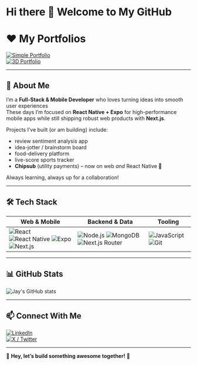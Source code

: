 # Hi there 👋 Welcome to My GitHub

# ❤️️ My Portfolios
[![Simple Portfolio](https://img.shields.io/badge/My_Simple_Portfolio-FF4088?style=for-the-badge)](https://jayempire.vercel.app/)  
[![3D Portfolio](https://img.shields.io/badge/My_3D_Portfolio-6200EA?style=for-the-badge)](https://jayempire-3d.vercel.app/)

---

## 🚀 About Me
I’m a **Full-Stack & Mobile Developer** who loves turning ideas into smooth user experiences  
These days I’m focused on **React Native + Expo** for high-performance mobile apps while still shipping robust web products with **Next.js**.

Projects I’ve built (or am building) include:

- review sentiment analysis app  
- idea-jotter / brainstorm board  
- food-delivery platform  
- live-score sports tracker  
- **Chipsub** (utility payments) – now on web *and* React Native 📱

Always learning, always up for a collaboration!

---

## 🛠️ Tech Stack
| Web & Mobile | Backend & Data | Tooling |
|--------------|----------------|---------|
| ![React](https://img.shields.io/badge/React-61DAFB?style=for-the-badge&logo=react&logoColor=black) ![React Native](https://img.shields.io/badge/React_Native-61DAFB?style=for-the-badge&logo=react&logoColor=black) ![Expo](https://img.shields.io/badge/Expo-000020?style=for-the-badge&logo=expo&logoColor=white) ![Next.js](https://img.shields.io/badge/Next.js-000000?style=for-the-badge&logo=nextdotjs&logoColor=white) | ![Node.js](https://img.shields.io/badge/Node.js-339933?style=for-the-badge&logo=nodedotjs&logoColor=white) ![MongoDB](https://img.shields.io/badge/MongoDB-47A248?style=for-the-badge&logo=mongodb&logoColor=white) ![Next.js Router](https://img.shields.io/badge/Next.js_Router-000000?style=for-the-badge&logo=vercel&logoColor=white) | ![JavaScript](https://img.shields.io/badge/JavaScript-F7DF1E?style=for-the-badge&logo=javascript&logoColor=black) ![Git](https://img.shields.io/badge/Git-F05032?style=for-the-badge&logo=git&logoColor=white) |

---

## 📊 GitHub Stats
![Jay's GitHub stats](https://github-readme-stats.vercel.app/api?username=Empire688682&show_icons=true&theme=radical)

---

## 📫 Connect With Me
[![LinkedIn](https://img.shields.io/badge/LinkedIn-0A66C2?style=for-the-badge&logo=linkedin&logoColor=white)](https://www.linkedin.com/in/juwon-asehinde-73b04b268/)  
[![X / Twitter](https://img.shields.io/badge/X-1DA1F2?style=for-the-badge&logo=x&logoColor=white)](https://x.com/AsehindeJwon)

---

🚀 **Hey, let’s build something awesome together!** 🚀
